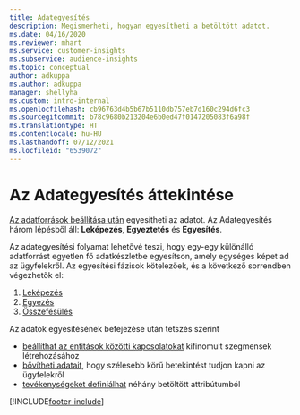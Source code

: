 ```yaml
---
title: Adategyesítés
description: Megismerheti, hogyan egyesítheti a betöltött adatot.
ms.date: 04/16/2020
ms.reviewer: mhart
ms.service: customer-insights
ms.subservice: audience-insights
ms.topic: conceptual
author: adkuppa
ms.author: adkuppa
manager: shellyha
ms.custom: intro-internal
ms.openlocfilehash: cb96763d4b5b67b5110db757eb7d160c294d6fc3
ms.sourcegitcommit: b78c9680b213204e6b0ed47f0147205083f6a98f
ms.translationtype: HT
ms.contentlocale: hu-HU
ms.lasthandoff: 07/12/2021
ms.locfileid: "6539072"
---
```

# <a name="data-unification-overview"></a>Az Adategyesítés áttekintése

[Az adatforrások beállítása után](data-sources.md) egyesítheti az adatot. Az Adategyesítés három lépésből áll: **Leképezés**, **Egyeztetés** és **Egyesítés**.

Az adategyesítési folyamat lehetővé teszi, hogy egy-egy különálló adatforrást egyetlen fő adatkészletbe egyesítson, amely egységes képet ad az ügyfelekről. Az egyesítési fázisok kötelezőek, és a következő sorrendben végezhetők el:

1. [Leképezés](map-entities.md)
2. [Egyezés](match-entities.md)
3. [Összefésülés](merge-entities.md)

Az adatok egyesítésének befejezése után tetszés szerint

- [beállíthat az entitások közötti kapcsolatokat](relationships.md) kifinomult szegmensek létrehozásához
- [bővítheti adatait](enrichment-hub.md), hogy szélesebb körű betekintést tudjon kapni az ügyfelekről
- [tevékenységeket definiálhat](activities.md) néhány betöltött attribútumból


[!INCLUDE[footer-include](../includes/footer-banner.md)]